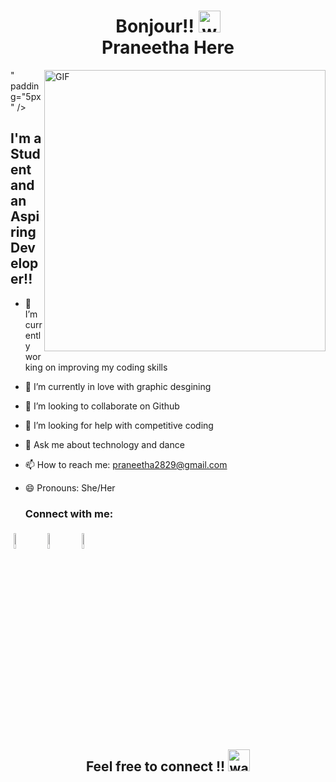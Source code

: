 <h1 align="center">  Bonjour!! <img alt="wave" src="https://emojis.slackmojis.com/emojis/images/1616468410/23789/hello-kitty.gif?1616468410" width="35"> <br>Praneetha Here </h1>
<img align="right" height="450px" alt="GIF" src="https://www.linkpicture.com/view.php?img=LPic60ce2ee8e1fc21198566910" type="image"></a>" padding="5px" />

## I'm a Student and  an Aspiring Developer!!





- 🔭 I’m currently working on improving my coding skills
- 💖 I’m currently in love with graphic desgining
- 👯 I’m looking to collaborate on Github
- 🤔 I’m looking for help with competitive coding
- 💬 Ask me about technology and dance
- 📫 How to reach me: praneetha2829@gmail.com
- 😄 Pronouns: She/Her




   ### Connect with me:


<p align="left" >
	<a href="https://github.com/Praneetha29"><img alt="github" width="8%" style="padding:5px" src="https://img.icons8.com/nolan/512/github.png"/></a>
	<a href="https://www.linkedin.com/in/midatana-sai-praneetha-9a587420b/"><img alt="linkedin" width="8%" style="padding:5px" src="https://img.icons8.com/nolan/512/linkedin.png"/></a>
	<a href="https://www.instagram.com/praneetha._._29/"><img alt="instagram" width="8%" style="padding:5px" src="https://img.icons8.com/nolan/512/instagram-new.png"/></a>


<h2 align='center'>Feel free to connect !! <img alt="wave" src="https://emojis.slackmojis.com/emojis/images/1605722420/11386/among_us_orange_dance.gif?1605722420" width="35"> </h2> 
